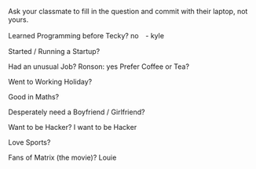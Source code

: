 Ask your classmate to fill in the question and commit with their laptop, not yours.


Learned Programming before Tecky?
no　- kyle 

Started / Running a Startup?

Had an unusual Job?
Ronson: yes
Prefer Coffee or Tea?

Went to Working Holiday?

Good in Maths?

Desperately need a Boyfriend / Girlfriend?

Want to be Hacker?
I want to be Hacker

Love Sports?

Fans of Matrix (the movie)?
Louie